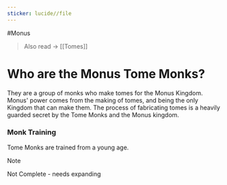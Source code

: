 ```yaml
---
sticker: lucide//file
---
```

#Monus 

> Also read → [[Tomes]]
# Who are the Monus Tome Monks?
They are a group of monks who make tomes for the Monus Kingdom. Monus' power comes from the making of tomes, and being the only Kingdom that can make them. The process of fabricating tomes is a heavily guarded secret by the Tome Monks and the Monus kingdom.
  
### Monk Training  
Tome Monks are trained from a young age.
> [!NOTE]
> Not Complete - needs expanding
